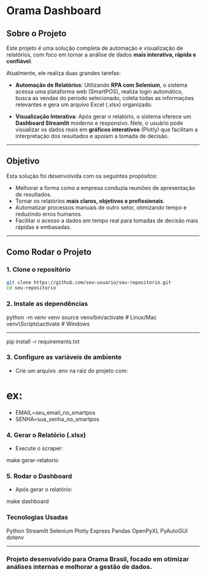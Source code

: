 # Orama Dashboard

## Sobre o Projeto

Este projeto é uma solução completa de automação e visualização de relatórios, com foco em tornar a análise de dados **mais interativa, rápida e confiável**.

Atualmente, ele realiza duas grandes tarefas:

- **Automação de Relatórios**: Utilizando **RPA com Selenium**, o sistema acessa uma plataforma web (SmartPOS), realiza login automático, busca as vendas do período selecionado, coleta todas as informações relevantes e gera um arquivo Excel (.xlsx) organizado.

- **Visualização Interativa**: Após gerar o relatório, o sistema oferece um **Dashboard Streamlit** moderno e responsivo. Nele, o usuário pode visualizar os dados reais em **gráficos interativos** (Plotly) que facilitam a interpretação dos resultados e apoiam a tomada de decisão.

---

## Objetivo
Esta solução foi desenvolvida com os seguintes propósitos:

- Melhorar a forma como a empresa conduzia reuniões de apresentação de resultados.
- Tornar os relatórios **mais claros, objetivos e profissionais**.
- Automatizar processos manuais de outro setor, otimizando tempo e reduzindo erros humanos.
- Facilitar o acesso a dados em tempo real para tomadas de decisão mais rápidas e embasadas.

---

## Como Rodar o Projeto

### 1. Clone o repositório
```bash
git clone https://github.com/seu-usuario/seu-repositorio.git
cd seu-repositorio
```

### 2. Instale as dependências
python -m venv venv
source venv/bin/activate  # Linux/Mac
venv\Scripts\activate     # Windows

---

pip install -r requirements.txt

### 3. Configure as variáveis de ambiente
- Crie um arquivo .env na raiz do projeto com:

# ex:
- EMAIL=seu_email_no_smartpos
- SENHA=sua_senha_no_smartpos

### 4. Gerar o Relatório (.xlsx)
- Execute o scraper:

make gerar-relatorio

### 5. Rodar o Dashboard
- Após gerar o relatório:

make dashboard


### Tecnologias Usadas

Python
Streamlit
Selenium
Plotly Express
Pandas
OpenPyXL
PyAutoGUI
dotenv

---

### Projeto desenvolvido para Orama Brasil, focado em otimizar análises internas e melhorar a gestão de dados.